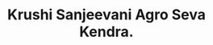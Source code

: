 ---
title: "Krushi Sanjeevani Agro Seva Kendra."
url: /pimpalner/krushi-sanjeevani-agro-seva-kendra/
shop: Landwirtschaftlich
---